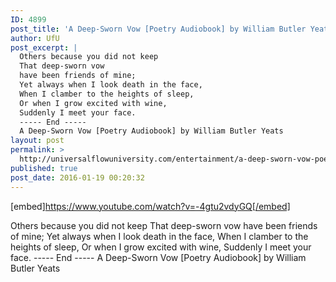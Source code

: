 ```yaml
---
ID: 4899
post_title: 'A Deep-Sworn Vow [Poetry Audiobook] by William Butler Yeats'
author: UfU
post_excerpt: |
  Others because you did not keep
  That deep-sworn vow
  have been friends of mine;
  Yet always when I look death in the face,
  When I clamber to the heights of sleep,
  Or when I grow excited with wine,
  Suddenly I meet your face.
  ----- End -----
  A Deep-Sworn Vow [Poetry Audiobook] by William Butler Yeats
layout: post
permalink: >
  http://universalflowuniversity.com/entertainment/a-deep-sworn-vow-poetry-audiobook-by-william-butler-yeats/
published: true
post_date: 2016-01-19 00:20:32
---
```

[embed]https://www.youtube.com/watch?v=-4gtu2vdyGQ[/embed]<br>
<p>Others because you did not keep
That deep-sworn vow 
have been friends of mine;
Yet always when I look death in the face,
When I clamber to the heights of sleep,
Or when I grow excited with wine,
Suddenly I meet your face.
----- End -----
A Deep-Sworn Vow [Poetry Audiobook] by William Butler Yeats</p>